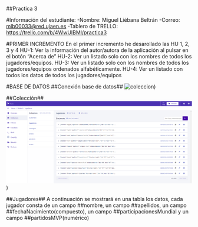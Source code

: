 ##Practica 3

#Información del estudiante:
-Nombre: Miguel Liébana Beltrán
-Correo: mlb00033@red.ujaen.es
-Tablero de TRELLO: https://trello.com/b/4WwUIBMl/practica3

#PRIMER INCREMENTO
En el primer incremento he desarollado las HU 1, 2, 3 y 4
HU-1: Ver la información del autor/autora de la aplicación al pulsar en el botón “Acerca de”
HU-2: Ver un listado solo con los nombres de todos los jugadores/equipos.
HU-3: Ver un listado solo con los nombres de todos los jugadores/equipos ordenados alfabéticamente. 
HU-4: Ver un listado con todos los datos de todos los jugadores/equipos

#BASE DE DATOS
##Conexión base de datos##
![coleccion](Imagenes/Base%20de%20datos.png.png))

##Colección##
![coleccion](Imagenes/coleccion.png))

##Jugadores##
A continuación se mostrará en una tabla los datos, cada jugador consta de un campo ##nombre, un campo ##apellidos, un campo ##fechaNacimiento(compuesto), un campo ##participacionesMundial y un campo ##partidosMVP(numérico) 

